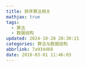 ```yaml
---
title: 排序算法相关
mathjax: true
tags:
  - 算法
  - 数据结构
updated: 2024-10-28 20:30:21categories: 算法与数据结构
abbrlink: 7a934d68
date: 2018-03-01 11:46:03
---
```

